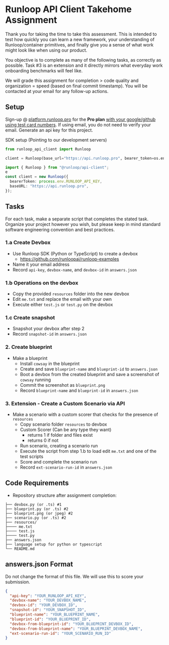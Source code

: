 # Runloop API Client Takehome Assignment

Thank you for taking the time to take this assessment. This is intended to test how quickly you can learn a new framework, your understanding of Runloop/container primitives, and finally give you a sense of what work might look like when using our product. 

You objective is to complete as many of the following tasks, as correctly as possible. Task #3 is an extension and it directly mirrors what everyday work onboarding benchmarks will feel like.

We will grade this assignment for completion > code quality and organization = speed (based on final commit timestamp). You will be contacted at your email for any follow-up actions.

## Setup
Sign-up @ [platform.runloop.pro](https://platform.runloop.pro) for the **Pro plan** [with your google/github using test card numbers](https://stripe.com/docs/testing#cards). If using email, you do not need to verify your email. Generate an api key for this project.

SDK setup (Pointing to our development servers)
```python
from runloop_api_client import Runloop

client = Runloop(base_url="https://api.runloop.pro", bearer_token=os.environ.get("RUNLOOP_API_KEY"))
```

```typescript
import { Runloop } from "@runloop/api-client";
e
const client = new Runloop({
  bearerToken: process.env.RUNLOOP_API_KEY,
  baseURL: "https://api.runloop.pro",
});
```

## Tasks

For each task, make a separate script that completes the stated task. Organize your project however you wish, but please keep in mind standard software engineering convention and best practices.

### 1.a Create Devbox
- Use Runloop SDK (Python or TypeScript) to create a devbox
    - https://github.com/runloopai/runloop-examples
- Name it your email address
- Record `api-key`, `devbox-name`, and `devbox-id` in `answers.json`

### 1.b Operations on the devbox
- Copy the provided `resources` folder into the new devbox
- Edit `me.txt` and replace the email with your own
- Execute either `test.js` or `test.py` on the devbox

### 1.c Create snapshot
- Snapshot your devbox after step 2
- Record `snapshot-id` in `answers.json`

### 2. Create blueprint
- Make a blueprint
  - Install `cowsay` in the blueprint
  - Create and save `blueprint-name` and `blueprint-id` to `answers.json`
  - Boot a devbox from the created blueprint and save a screenshot of `cowsay` running
  - Commit the screenshot as `blueprint.png`
  - Record `blueprint-name` and `blueprint-id` in `answers.json`
  
### 3. Extension - Create a Custom Scenario via API
- Make a scenario with a custom scorer that checks for the presence of `resources`
  - Copy scenario folder `resources` to devbox
  - Custom Scorer (Can be any type they want)
    - returns 1 if folder and files exist
    - returns 0 if not
  - Run scenario, creating a scenario run
  - Execute the script from step 1.b to load edit `me.txt` and one of the test scripts
  - Score and complete the scenario run
  - Record `ext-scenario-run-id` in `answers.json`

## Code Requirements
- Repository structure after assignment completion:

```
├── devbox.py (or .ts) #1
├── blueprint.py (or .ts) #2
├── blueprint.png (or jpeg) #2
├── scenario.py (or .ts) #2
├── resources/
├──── me.txt
├──── test.js
├──── test.py
├── answers.json
├── language setup for python or typescript
└── README.md
```

## answers.json Format
Do not change the format of this file. We will use this to score your submission.

```json
{
  "api-key": "YOUR_RUNLOOP_API_KEY",
  "devbox-name": "YOUR_DEVBOX_NAME",
  "devbox-id": "YOUR_DEVBOX_ID",
  "snapshot-id": "YOUR_SNAPSHOT_ID",
  "blueprint-name": "YOUR_BLUEPRINT_NAME",
  "blueprint-id": "YOUR_BLUEPRINT_ID",
  "devbox-from-blueprint-id": "YOUR_BLUEPRINT_DEVBOX_ID", 
  "devbox-from-blueprint-name": "YOUR_BLUEPRINT_DEVBOX_NAME",
  "ext-scenario-run-id": "YOUR_SCENARIO_RUN_ID"
}
```